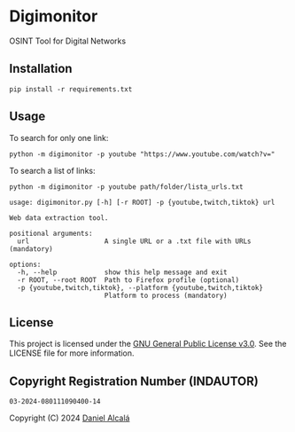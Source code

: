 # Digimonitor
OSINT Tool for Digital Networks


## Installation
```consol
pip install -r requirements.txt
```


## Usage
To search for only one link:
```consol
python -m digimonitor -p youtube "https://www.youtube.com/watch?v="
```

To search a list of links:
```consol
python -m digimonitor -p youtube path/folder/lista_urls.txt
```

```consol
usage: digimonitor.py [-h] [-r ROOT] -p {youtube,twitch,tiktok} url

Web data extraction tool.

positional arguments:
  url                   A single URL or a .txt file with URLs (mandatory)

options:
  -h, --help            show this help message and exit
  -r ROOT, --root ROOT  Path to Firefox profile (optional)
  -p {youtube,twitch,tiktok}, --platform {youtube,twitch,tiktok}
                        Platform to process (mandatory)
```

## License

This project is licensed under the [GNU General Public License v3.0](https://www.gnu.org/licenses/gpl-3.0.html). See the LICENSE file for more information.


## Copyright Registration Number (INDAUTOR)

```Número de registro
03-2024-080111090400-14
```

Copyright (C) 2024 [Daniel Alcalá](https://github.com/dpyalq)
